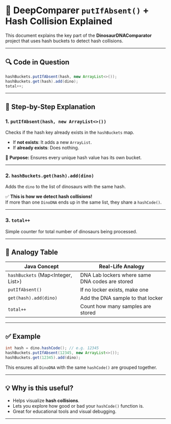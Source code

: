 
# 🧬 DeepComparer `putIfAbsent()` + Hash Collision Explained

This document explains the key part of the **DinosaurDNAComparator** project that uses hash buckets to detect hash collisions.

---

## 🔍 Code in Question

```java
hashBuckets.putIfAbsent(hash, new ArrayList<>());
hashBuckets.get(hash).add(dino);
total++;
```

---

## 🧠 Step-by-Step Explanation

### 1. `putIfAbsent(hash, new ArrayList<>())`
Checks if the hash key already exists in the `hashBuckets` map.
- If **not exists**: It adds a new `ArrayList`.
- If **already exists**: Does nothing.

🔧 **Purpose:** Ensures every unique hash value has its own bucket.

---

### 2. `hashBuckets.get(hash).add(dino)`
Adds the `dino` to the list of dinosaurs with the same hash.

✅ **This is how we detect hash collisions!**  
If more than one `DinoDNA` ends up in the same list, they share a `hashCode()`.

---

### 3. `total++`
Simple counter for total number of dinosaurs being processed.

---

## 🎲 Analogy Table

| Java Concept                           | Real-Life Analogy                                 |
|----------------------------------------|----------------------------------------------------|
| `hashBuckets` (Map<Integer, List<DinoDNA>>) | DNA Lab lockers where same DNA codes are stored    |
| `putIfAbsent()`                        | If no locker exists, make one                      |
| `get(hash).add(dino)`                 | Add the DNA sample to that locker                  |
| `total++`                              | Count how many samples are stored                  |

---

## ✅ Example

```java
int hash = dino.hashCode(); // e.g. 12345
hashBuckets.putIfAbsent(12345, new ArrayList<>());
hashBuckets.get(12345).add(dino);
```

This ensures all `DinoDNA` with the same `hashCode()` are grouped together.

---

## 💡 Why is this useful?

- Helps visualize **hash collisions**.
- Lets you explore how good or bad your `hashCode()` function is.
- Great for educational tools and visual debugging.

---

